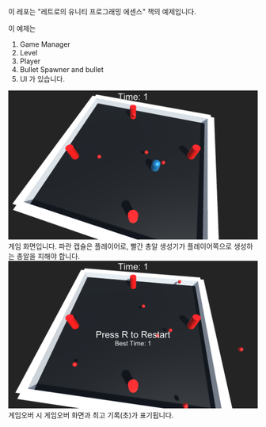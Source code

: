 이 레포는 "레트로의 유니티 프로그래밍 에센스" 책의 예제입니다.  

이 예제는  
1. Game Manager
2. Level
3. Player
4. Bullet Spawner and bullet
5. UI
가 있습니다.  

<img src="./Picture/Ingame.png" title="Ingame"/>
게임 화면입니다.  
파란 캡슐은 플레이어로, 빨간 총알 생성기가 플레이어쪽으로 생성하는 총알을 피해야 합니다.  
  
  

<img src="./Picture/Gameover.png" title="Gameover"/>
게임오버 시 게임오버 화면과 최고 기록(초)가 표기됩니다.